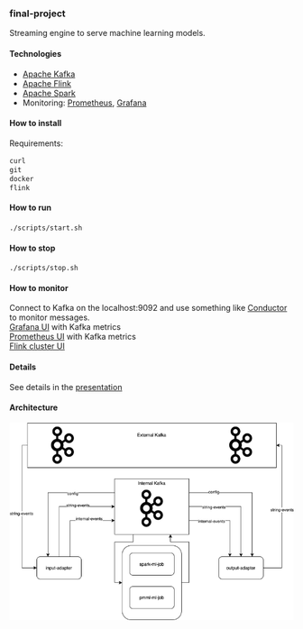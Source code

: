 
### final-project

Streaming engine to serve machine learning models.

#### Technologies

- [Apache Kafka](https://kafka.apache.org)
- [Apache Flink](https://flink.apache.org)
- [Apache Spark](https://spark.apache.org)
- Monitoring: [Prometheus](https://prometheus.io), [Grafana](https://grafana.com)

#### How to install
Requirements:
```
curl
git
docker
flink
```

#### How to run
```
./scripts/start.sh
```

#### How to stop
```
./scripts/stop.sh
```

#### How to monitor
Connect to Kafka on the localhost:9092 and use something like [Conductor](https://www.conduktor.io) to monitor messages.  
[Grafana UI](http://localhost:3000) with Kafka metrics  
[Prometheus UI](http://localhost:9090) with Kafka metrics  
[Flink cluster UI](http://localhost:8081)  

#### Details
See details in the [presentation](https://github.com/axreldable/otus_data_engineer_2019_11_starikov/blob/master/final-project/presentation.pptx)

#### Architecture
![Architecture](https://github.com/axreldable/otus_data_engineer_2019_11_starikov/blob/master/final-project/images/otus-ml-streaming-system.png)
